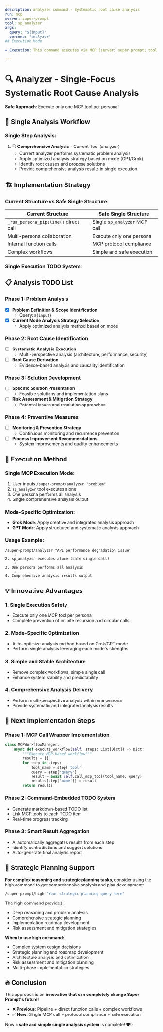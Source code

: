 ```yaml
---
description: analyzer command - Systematic root cause analysis
run: mcp
server: super-prompt
tool: sp_analyzer
args:
  query: "${input}"
  persona: "analyzer"
## Execution Mode

➡️ Execution: This command executes via MCP (server: super-prompt; tool as defined above).

---
```


# 🔍 **Analyzer - Single-Focus Systematic Root Cause Analysis**

**Safe Approach**: Execute only one MCP tool per persona!

## 🎯 **Single Analysis Workflow**

### **Single Step Analysis:**

1. **🔍 Comprehensive Analysis** - Current Tool (analyzer)
   - Current analyzer performs systematic problem analysis
   - Apply optimized analysis strategy based on mode (GPT/Grok)
   - Identify root causes and propose solutions
   - Provide comprehensive analysis results in single execution

## 🏗️ **Implementation Strategy**

### **Current Structure vs Safe Single Structure:**

| **Current Structure** | **Safe Single Structure** |
|----------------------|--------------------------|
| `_run_persona_pipeline()` direct call | Single `sp_analyzer` MCP call |
| Multi-persona collaboration | Execute only one persona |
| Internal function calls | MCP protocol compliance |
| Complex workflows | Simple and safe execution |

### **Single Execution TODO System:**

## 📋 **Analysis TODO List**

### Phase 1: Problem Analysis
- [x] **Problem Definition & Scope Identification**
  - Query: `${input}`
- [x] **Current Mode Analysis Strategy Selection**
  - Apply optimized analysis method based on mode

### Phase 2: Root Cause Identification
- [ ] **Systematic Analysis Execution**
  - Multi-perspective analysis (architecture, performance, security)
- [ ] **Root Cause Derivation**
  - Evidence-based analysis and causality identification

### Phase 3: Solution Development
- [ ] **Specific Solution Presentation**
  - Feasible solutions and implementation plans
- [ ] **Risk Assessment & Mitigation Strategy**
  - Potential issues and resolution approaches

### Phase 4: Preventive Measures
- [ ] **Monitoring & Prevention Strategy**
  - Continuous monitoring and recurrence prevention
- [ ] **Process Improvement Recommendations**
  - System improvements and quality enhancements

## 🚀 **Execution Method**

### **Single MCP Execution Mode:**
1. User inputs `/super-prompt/analyzer "problem"`
2. `sp_analyzer` tool executes alone
3. One persona performs all analysis
4. Single comprehensive analysis output

### **Mode-Specific Optimization:**
- **Grok Mode**: Apply creative and integrated analysis approach
- **GPT Mode**: Apply structured and systematic analysis approach

### **Usage Example:**
```
/super-prompt/analyzer "API performance degradation issue"
    ↓
2. sp_analyzer executes alone (safe single call)
    ↓
3. One persona performs all analysis
    ↓
4. Comprehensive analysis results output
```

## 💡 **Innovative Advantages**

### **1. Single Execution Safety**
- Execute only one MCP tool per persona
- Complete prevention of infinite recursion and circular calls

### **2. Mode-Specific Optimization**
- Auto-optimize analysis method based on Grok/GPT mode
- Perform single analysis leveraging each mode's strengths

### **3. Simple and Stable Architecture**
- Remove complex workflows, simple single call
- Enhance system stability and predictability

### **4. Comprehensive Analysis Delivery**
- Perform multi-perspective analysis within one persona
- Provide systematic and integrated analysis results

## 🎯 **Next Implementation Steps**

### **Phase 1: MCP Call Wrapper Implementation**
```python
class MCPWorkflowManager:
    async def execute_workflow(self, steps: List[Dict]) -> Dict:
        """Execute MCP-based workflow"""
        results = {}
        for step in steps:
            tool_name = step['tool']
            query = step['query']
            result = await self.call_mcp_tool(tool_name, query)
            results[step['name']] = result
        return results
```

### **Phase 2: Command-Embedded TODO System**
- Generate markdown-based TODO list
- Link MCP tools to each TODO item
- Real-time progress tracking

### **Phase 3: Smart Result Aggregation**
- AI automatically aggregates results from each step
- Identify contradictions and suggest solutions
- Auto-generate final analysis report

## 🧠 **Strategic Planning Support**

**For complex reasoning and strategic planning tasks**, consider using the high command to get comprehensive analysis and plan development:

```bash
/super-prompt/high "Your strategic planning query here"
```

The high command provides:
- Deep reasoning and problem analysis
- Comprehensive strategic planning
- Implementation roadmap development
- Risk assessment and mitigation strategies

**When to use high command:**
- Complex system design decisions
- Strategic planning and roadmap development
- Architecture analysis and optimization
- Risk assessment and mitigation planning
- Multi-phase implementation strategies

## 🔥 **Conclusion**

This approach is an **innovation that can completely change Super Prompt's future**!

- ❌ **Previous**: Pipeline + direct function calls + complex workflows
- ✅ **New**: Single MCP call + protocol compliance + safe execution

Now **a safe and simple single analysis system** is complete! 🛡️✨